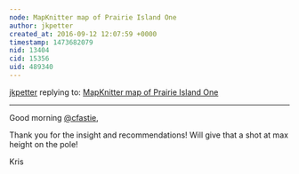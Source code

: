 ```yaml
---
node: MapKnitter map of Prairie Island One
author: jkpetter
created_at: 2016-09-12 12:07:59 +0000
timestamp: 1473682079
nid: 13404
cid: 15356
uid: 489340
---
```




[jkpetter](../profile/jkpetter) replying to: [MapKnitter map of Prairie Island One](../notes/jkpetter/08-29-2016/mapknitter-map-of-prairie-island-one)

----
Good morning [@cfastie](/profile/cfastie),

Thank you for the insight and recommendations! Will give that a shot at max height on the pole!

Kris